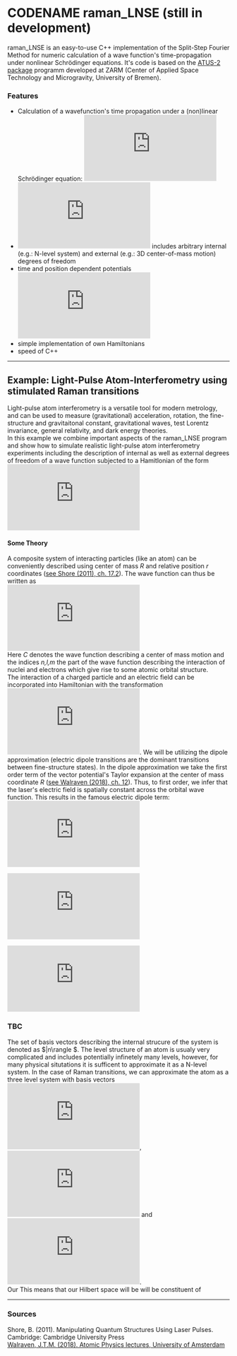 # CODENAME raman_LNSE (still in development)

raman_LNSE is an easy-to-use C++ implementation of the Split-Step Fourier Method for numeric calculation of a wave function's time-propagation under nonlinear Schrödinger equations.
It's code is based on the [ATUS-2 package](https://github.com/GPNUM/atus2) programm developed at ZARM (Center of Applied Space Technology and Microgravity, University of Bremen).
### Features
- Calculation of a wavefunction's time propagation under a (non)linear Schrödinger equation: ![](https://latex.codecogs.com/gif.latex?i%5Chbar%20%5Cfrac%7B%5Cpartial%7D%7B%5Cpartial%20t%7D%20%5CPsi%20%3D%20%5CBig%5B%5Chat%7BV%7D%28%5CPsi%2C%5Cvec%7Br%7D%2Ct%29&plus;%5Cfrac%7B%5Chat%7Bp%7D%5E2%7D%7B2m%7D%5CBig%5D%5CPsi%28t%29)
- ![](https://latex.codecogs.com/gif.latex?%5Cdpi%7B100%7D%20%5CPsi) includes arbitrary internal (e.g.: N-level system) and external (e.g.: 3D center-of-mass motion) degrees of freedom
- time and position dependent potentials ![](https://latex.codecogs.com/gif.latex?%5Cdpi%7B100%7D%20V%28%5Cvec%7Br%7D%2Ct%29)
- simple implementation of own Hamiltonians
- speed of C++
-------------
## Example: Light-Pulse Atom-Interferometry using stimulated Raman transitions
Light-pulse atom interferometry is a versatile tool for modern metrology, and can be used to measure (gravitational) acceleration, rotation, the fine-structure and gravitaitonal constant, gravitational waves, test Lorentz invariance, general relativity, and dark energy theories.  
In this example we combine important aspects of the raman_LNSE program and show how to simulate realistic light-pulse atom interferometry experiments including the description of internal as well as external degrees of freedom of a wave function subjected to a Hamitlonian of the form  
![](https://latex.codecogs.com/gif.latex?%5Chat%7BH%7D%20%3D%20%5Chat%7BV%7D%28%5Cvec%7Br%7D%2Ct%29&plus;%5Cfrac%7B%5Chat%7Bp%7D%5E2%7D%7B2m%7D.)
#### Some Theory
A composite system of interacting particles (like an atom) can be conveniently described using center of mass *R* and relative position *r* coordinates ([see Shore (2011), ch. 17.2](#sources)).
The wave function can thus be written as  
![](https://latex.codecogs.com/gif.latex?%5Cinline%20%5Cpsi%28%5Cvec%7BR%7D%2C%5Cvec%7Br%7D%29%20%3D%20%5Cpsi_%7BC%7D%28%5Cvec%7BR%7D%29%20%5Cpsi_%7Bnlm%7D%28%5Cvec%7Br%7D%29.)  
Here *C* denotes the wave function describing a center of mass motion and the indices *n,l,m* the part of the wave function describing the interaction of nuclei and electrons which give rise to some atomic orbital structure.  
The interaction of a charged particle and an electric field can be incorporated into Hamiltonian with the transformation ![](https://latex.codecogs.com/gif.latex?%5Cinline%20%5Cdpi%7B100%7D%20%5Cvec%7Bp%7D%20%5Crightarrow%20%5Cvec%7Bp%7D%20-%20%5Cfrac%7Be%7D%7Bc%7D%20%5Cvec%7BA%7D%28%5Cvec%7Br%7D%2Ct%29). We will be utilizing the dipole approximation (electric dipole transitions are the dominant transitions between fine-structure states). In the dipole approximation we take the first order term of the vector potential's Taylor expansion at the center of mass coordinate *R* ([see Walraven (2018), ch. 12](#sources)).
Thus, to first order, we infer that the laser's electric field is spatially constant across the orbital wave function. This results in the famous electric dipole term: ![](https://latex.codecogs.com/gif.latex?V%28%5Cvec%7Br%7D%2Ct%29%20%5Capprox%20-d%5Ccdot%20E%28%5Cvec%7BR%7D%2Ct%29)

![](https://latex.codecogs.com/gif.latex?%5Clangle%5Cpsi%7CV%7C%5Cpsi%5Crangle%20%3D%20%5Cint%20%5Cint%20%5Cpsi_%7BC%7D%28%5Cvec%7BR%7D%29%5E%5Cdagger%20%5Cpsi_%7Bnlm%7D%28%5Cvec%7Br%7D%29%5E%5Cdagger%20%5Cbig%28-d%5Ccdot%20E%28%5Cvec%7BR%2Ct%7D%29%5Cbig%29%20%5Cpsi_%7BC%7D%28%5Cvec%7BR%7D%29%5Cpsi_%7Bnlm%7D%28%5Cvec%7Br%7D%29%5Cmathrm%7Bd%7D%5Cvec%7BR%7D%5Cmathrm%7Bd%7D%5Cvec%7Br%7D)
<!-- \langle\psi|V|\psi\rangle = \int \int \psi_{C}(\vec{R})^\dagger \psi_{nlm}(\vec{r})^\dagger \big(-d\cdot E(\vec{R,t})\big) \psi_{C}(\vec{R})\psi_{nlm}(\vec{r})\mathrm{d}\vec{R}\mathrm{d}\vec{r}-->
![](https://latex.codecogs.com/gif.latex?%5Cint%20%5Cpsi_%7Bnlm%7D%28%5Cvec%7Br%7D%29%5E%5Cdagger%20%5Cbig%28-d%5Ccdot%20E%28%5Cvec%7BR%2Ct%7D%29%5Cbig%29%20%5Cpsi_%7Bnlm%7D%28%5Cvec%7Br%7D%29%5Cmathrm%7Bd%7D%5Cvec%7Br%7D)

### TBC
The set of basis vectors describing the internal strucure of the system is denoted as $|n\rangle $. The level structure of an atom is usualy very complicated and includes potentially infinetely many levels, however, for many physical situtations it is sufficent to approximate it as a N-level system. In the case of Raman transitions, we can approximate the atom as a three level system with basis vectors ![](https://latex.codecogs.com/gif.latex?%7Cg%5Crangle),![](https://latex.codecogs.com/gif.latex?%7Ce%5Crangle) and ![](https://latex.codecogs.com/gif.latex?%7Ci%5Crangle).  
Our
This means that our Hilbert space will be will be constituent of 



----------------------
### Sources
Shore, B. (2011). Manipulating Quantum Structures Using Laser Pulses. Cambridge: Cambridge University Press  
[Walraven, J.T.M. (2018). Atomic Physics lectures, University of Amsterdam](https://staff.fnwi.uva.nl/j.t.m.walraven/walraven/Lectures.htm)
